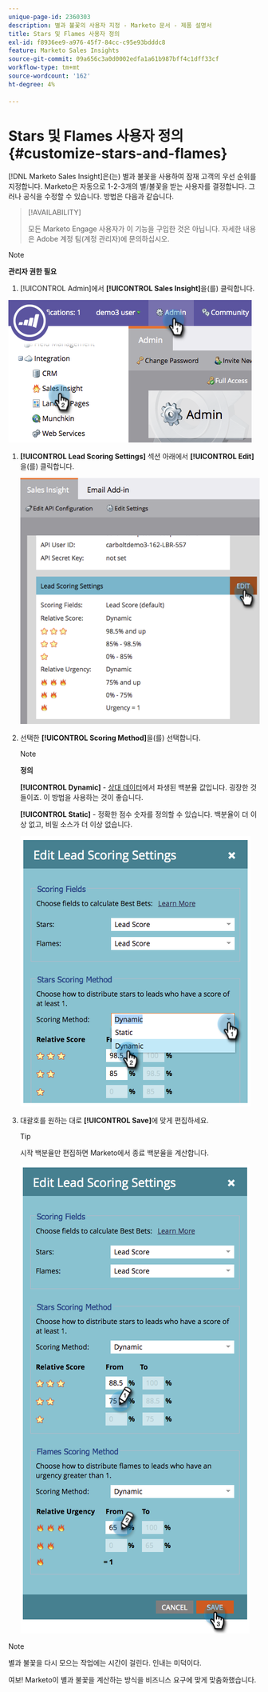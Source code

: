 ```yaml
---
unique-page-id: 2360303
description: 별과 불꽃의 사용자 지정 - Marketo 문서 - 제품 설명서
title: Stars 및 Flames 사용자 정의
exl-id: f8936ee9-a976-45f7-84cc-c95e93bdddc8
feature: Marketo Sales Insights
source-git-commit: 09a656c3a0d0002edfa1a61b987bff4c1dff33cf
workflow-type: tm+mt
source-wordcount: '162'
ht-degree: 4%

---
```


# Stars 및 Flames 사용자 정의 {#customize-stars-and-flames}

[!DNL Marketo Sales Insight]은(는) 별과 불꽃을 사용하여 잠재 고객의 우선 순위를 지정합니다. Marketo은 자동으로 1-2-3개의 별/불꽃을 받는 사용자를 결정합니다. 그러나 공식을 수정할 수 있습니다. 방법은 다음과 같습니다.

>[!AVAILABILITY]
>
>모든 Marketo Engage 사용자가 이 기능을 구입한 것은 아닙니다. 자세한 내용은 Adobe 계정 팀(계정 관리자)에 문의하십시오.

>[!NOTE]
>
>**관리자 권한 필요**

1. [!UICONTROL Admin]에서 **[!UICONTROL Sales Insight]**&#x200B;을(를) 클릭합니다.

![](assets/image2014-9-16-13-3a38-3a6.png)

1. **[!UICONTROL Lead Scoring Settings]** 섹션 아래에서 **[!UICONTROL Edit]**&#x200B;을(를) 클릭합니다.

   ![](assets/image2014-9-16-13-3a38-3a17.png)

1. 선택한 **[!UICONTROL Scoring Method]**&#x200B;을(를) 선택합니다.

   >[!NOTE]
   >
   >**정의**
   >
   >**[!UICONTROL Dynamic]** - [상대 데이터](/help/marketo/product-docs/marketo-sales-insight/msi-for-salesforce/features/stars-and-flames/priority-urgency-relative-score-and-best-bets.md)에서 파생된 백분율 값입니다. 굉장한 것들이죠. 이 방법을 사용하는 것이 좋습니다.
   >
   >**[!UICONTROL Static]** - 정확한 점수 숫자를 정의할 수 있습니다. 백분율이 더 이상 없고, 비밀 소스가 더 이상 없습니다.

   ![](assets/image2014-9-16-13-3a38-3a31.png)

1. 대괄호를 원하는 대로 **[!UICONTROL Save]**&#x200B;에 맞게 편집하세요.

   >[!TIP]
   >
   >시작 백분율만 편집하면 Marketo에서 종료 백분율을 계산합니다.

   ![](assets/image2014-9-16-13-3a38-3a49.png)

>[!NOTE]
>
>별과 불꽃을 다시 모으는 작업에는 시간이 걸린다. 인내는 미덕이다.

여보! Marketo이 별과 불꽃을 계산하는 방식을 비즈니스 요구에 맞게 맞춤화했습니다.
